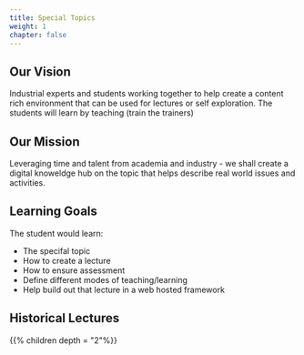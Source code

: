 ```yaml
---
title: Special Topics
weight: 1
chapter: false
---
```


## Our Vision

Industrial experts and students working together to help create a content rich environment that can be used for lectures or self exploration.  The students will learn by teaching (train the trainers) 

## Our Mission

Leveraging time and talent from academia and industry - we shall create a digital knoweldge hub on the topic that helps describe real world issues and activities.

## Learning Goals

The student would learn:
- The specifal topic
- How to create a lecture
- How to ensure assessment 
- Define different modes of teaching/learning
- Help build out that lecture in a web hosted framework

## Historical Lectures

{{% children depth = "2"%}}
